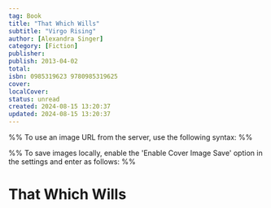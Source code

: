 ```yaml
---
tag: Book
title: "That Which Wills"
subtitle: "Virgo Rising"
author: [Alexandra Singer]
category: [Fiction]
publisher: 
publish: 2013-04-02
total: 
isbn: 0985319623 9780985319625
cover: 
localCover: 
status: unread
created: 2024-08-15 13:20:37
updated: 2024-08-15 13:20:37
---
```


%% To use an image URL from the server, use the following syntax: %%


%% To save images locally, enable the 'Enable Cover Image Save' option in the settings and enter as follows: %%


# That Which Wills